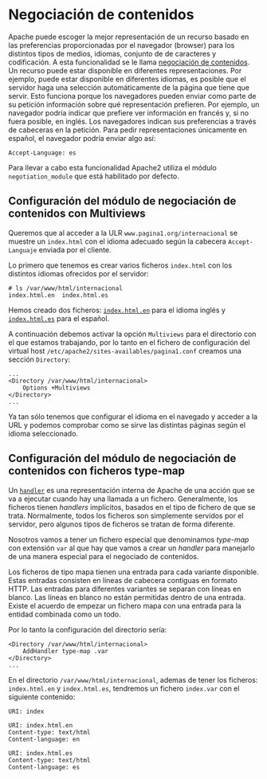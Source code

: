 # Negociación de contenidos

Apache puede escoger la mejor representación de un recurso basado en las preferencias proporcionadas por el navegador (browser) para los distintos tipos de medios, idiomas, conjunto de de caracteres y codificación. A esta funcionalidad se le llama [negociación de contenidos](http://httpd.apache.org/docs/2.4/content-negotiation.html). Un recurso puede estar disponible en diferentes representaciones. Por ejemplo, puede estar disponible en diferentes idiomas, es posible que el servidor haga una selección automáticamente de la página que tiene que servir. Esto funciona porque los navegadores pueden enviar como parte de su petición información sobre qué representación prefieren. Por ejemplo, un navegador podría indicar que prefiere ver información en francés y, si no fuera posible, en inglés. Los navegadores indican sus preferencias a través de cabeceras en la petición. Para pedir representaciones únicamente en español, el navegador podría enviar algo así: 

	Accept-Language: es

Para llevar a cabo esta funcionalidad Apache2 utiliza el módulo `negotiation_module` que está habilitado por defecto.

## Configuración del módulo de negociación de contenidos con Multiviews

Queremos que al acceder a la ULR `www.pagina1.org/internacional` se muestre un `index.html` con el idioma adecuado según la cabecera `Accept-Languaje` enviada por el cliente.

Lo primero que tenemos es crear varios ficheros `index.html` con los distintos idiomas ofrecidos por el servidor:

	# ls /var/www/html/internacional
	index.html.en  index.html.es

Hemos creado dos ficheros: [`index.html.en`](https://raw.githubusercontent.com/josedom24/curso_apache24/master/curso/u12/fich/index.html.en) para el idioma inglés y [`index.html.es`](https://raw.githubusercontent.com/josedom24/curso_apache24/master/curso/u12/fich/index.html.es) para el español.

A continuación debemos activar la opción `Multiviews` para el directorio con el que estamos trabajando, por lo tanto en el fichero de configuración del virtual host `/etc/apache2/sites-availables/pagina1.conf` creamos una sección `Directory`:

	...
	<Directory /var/www/html/internacional>
		Options +Multiviews
	</Directory>
	...

Ya tan sólo tenemos que configurar el idioma en el navegado y acceder a la URL y podemos comprobar como se sirve las distintas páginas según el idioma seleccionado.

## Configuración del módulo de negociación de contenidos con ficheros type-map

Un [`handler`](https://httpd.apache.org/docs/2.4/es/handler.html) es una representación interna de Apache de una acción que se va a ejecutar cuando hay una llamada a un fichero. Generalmente, los ficheros tienen *handlers* implícitos, basados en el tipo de fichero de que se trata. Normalmente, todos los ficheros son simplemente servidos por el servidor, pero algunos tipos de ficheros se tratan de forma diferente.

Nosotros vamos a tener un fichero especial que denominamos *type-map* con extensión `var` al que hay que vamos a crear un *handler* para manejarlo de una manera especial para el negociado de contenidos.

Los ficheros de tipo mapa tienen una entrada para cada variante disponible. Estas entradas consisten en líneas de cabecera contiguas en formato HTTP. Las entradas para diferentes variantes se separan con líneas en blanco. Las líneas en blanco no están permitidas dentro de una entrada. Existe el acuerdo de empezar un fichero mapa con una entrada para la entidad combinada como un todo.

Por lo tanto la configuración del directorio sería:

	<Directory /var/www/html/internacional>
		AddHandler type-map .var
	</Directory>
	...

En el directorio `/var/www/html/internacional`, ademas de tener los ficheros: `index.html.en` y `index.html.es`, tendremos un fichero `index.var` con el siguiente contenido:

	URI: index	

	URI: index.html.en
	Content-type: text/html
	Content-language: en	

	URI: index.html.es
	Content-type: text/html
	Content-language: es


